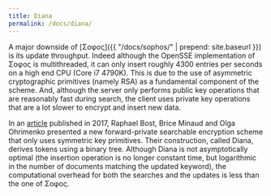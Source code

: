 ```yaml
---
title: Diana
permalink: /docs/diana/
---
```


A major downside of [Σoφoς]({{ "/docs/sophos/" | prepend: site.baseurl }}) is its update throughput.
Indeed although the OpenSSE implementation of Σoφoς is multithreaded, it can only insert roughly 4300 entries per seconds on a high end CPU (Core i7 4790K).
This is due to the use of asymmetric cryptographic primitives (namely RSA) as a fundamental component of the scheme.
And, although the server only performs public key operations that are reasonably fast during search, the client uses private key operations that are a lot slower to encrypt and insert new data.


In an [article](https://ia.cr/2017/805) published in 2017, Raphael Bost, Brice Minaud and Olga Ohrimenko presented a new forward-private searchable encryption scheme that only uses symmetric key primitives.
Their construction, called Diana, derives tokens using a binary tree. 
Although Diana is not asymptotically optimal (the insertion operation is no longer constant time, but logarithmic in the number of documents matching the updated keyword), the computational overhead for both the searches and the updates is less than the one of Σoφoς.